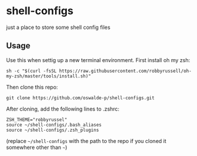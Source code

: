 # shell-configs
just a place to store some shell config files

## Usage
Use this when settig up a new terminal environment. First install oh my zsh:
```
sh -c "$(curl -fsSL https://raw.githubusercontent.com/robbyrussell/oh-my-zsh/master/tools/install.sh)"

```

Then clone this repo:
```
git clone https://github.com/oswalde-p/shell-configs.git
```

After cloning, add the following lines to .zshrc:
```
ZSH_THEME="robbyrussel"
source ~/shell-configs/.bash_aliases
source ~/shell-configs/.zsh_plugins
```
(replace `~/shell-configs` with the path to the repo if you cloned it somewhere other than `~`)
